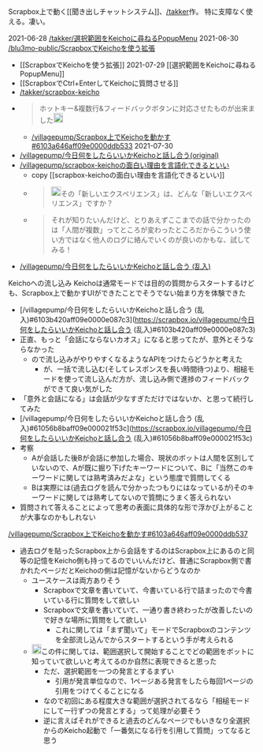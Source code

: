
Scrapbox上で動く[[聞き出しチャットシステム]]、[/takker](https://scrapbox.io/takker)作。
特に支障なく使える。凄い。

2021-06-28 [/takker/選択範囲をKeichoに尋ねるPopupMenu](https://scrapbox.io/takker/選択範囲をKeichoに尋ねるPopupMenu)
2021-06-30 [/blu3mo-public/ScrapboxでKeichoを使う拡張](https://scrapbox.io/blu3mo-public/ScrapboxでKeichoを使う拡張)
- [[ScrapboxでKeichoを使う拡張]]
2021-07-29 [[選択範囲をKeichoに尋ねるPopupMenu]]
- [[ScrapboxでCtrl+EnterしてKeichoに質問させる]]
- [/takker/scrapbox-keicho](https://scrapbox.io/takker/scrapbox-keicho)
- > ホットキー&複数行&フィードバックボタンに対応させたものが出来ました<img src='https://scrapbox.io/api/pages/nishio/takker/icon' alt='takker.icon' height="19.5"/>
    - [/villagepump/Scrapbox上でKeichoを動かす#6103a646aff09e0000ddb533](https://scrapbox.io/villagepump/Scrapbox上でKeichoを動かす#6103a646aff09e0000ddb533)
2021-07-30
- [/villagepump/今日何をしたらいいかKeichoと話し合う(original)](https://scrapbox.io/villagepump/今日何をしたらいいかKeichoと話し合う(original))
- [/villagepump/scrapbox-keichoの面白い理由を言語化できるといい](https://scrapbox.io/villagepump/scrapbox-keichoの面白い理由を言語化できるといい)
    - copy [[scrapbox-keichoの面白い理由を言語化できるといい]]
    - > <img src='https://scrapbox.io/api/pages/nishio/nisbot/icon' alt='/nishio/nisbot.icon' height="19.5"/>その「新しいエクスペリエンス」は、どんな「新しいエクスペリエンス」ですか？
    - >  それが知りたいんだけど、とりあえずここまでの話で分かったのは「人間が複数」ってところが変わったところだからこういう使い方ではなく他人のログに絡んでいくのが良いのかもな、試してみる！
- [/villagepump/今日何をしたらいいかKeichoと話し合う (乱入)](https://scrapbox.io/villagepump/今日何をしたらいいかKeichoと話し合う (乱入))

Keichoへの流し込み
Keichoは通常モードでは目的の質問からスタートするけども、Scrapbox上で動かすUIができたことでそうでない始まり方を体験できた
- [/villagepump/今日何をしたらいいかKeichoと話し合う (乱入)#6103b420aff09e0000e087c3](https://scrapbox.io/villagepump/今日何をしたらいいかKeichoと話し合う (乱入)#6103b420aff09e0000e087c3)
- 正直、もっと「会話にならないカオス」になると思ってたが、意外とそうならなかった
    - ので流し込みがやりやすくなるようなAPIをつけたらどうかと考えた
        - が、一括で流し込む(そしてレスポンスを長い時間待つ)より、相槌モードを使って流し込んだ方が、流し込み側で進捗のフィードバックができて良い気がした
- 「意外と会話になる」は会話が少なすぎただけではないか、と思って続行してみた
- [/villagepump/今日何をしたらいいかKeichoと話し合う (乱入)#61056b8baff09e000021f53c](https://scrapbox.io/villagepump/今日何をしたらいいかKeichoと話し合う (乱入)#61056b8baff09e000021f53c)
- 考察
    - Aが会話した後Bが会話に参加した場合、現状のボットは人間を区別していないので、Aが既に掘り下げたキーワードについて、Bに「当然このキーワードに関しては熟考済みだよな」という態度で質問してくる
    - Bは実際には(過去ログを読んで分かったつもりにはなっているが)そのキーワードに関しては熟考してないので質問にうまく答えられない
- 質問されて答えることによって思考の表面に具体的な形で浮かび上がることが大事なのかもしれない

[/villagepump/Scrapbox上でKeichoを動かす#6103a646aff09e0000ddb537](https://scrapbox.io/villagepump/Scrapbox上でKeichoを動かす#6103a646aff09e0000ddb537)
- 過去ログを貼ったScrapbox上から会話をするのはScrapbox上にあるのと同等の記憶をKeicho側も持ってるのでいいんだけど、普通にScrapbox側で書かれたページだとKeichoの側は記憶がないからどうなのか
    - ユースケースは両方ありそう
        - Scrapboxで文章を書いていて、今書いている行で詰まったので今書いている行に質問をして欲しい
        - Scrapboxで文章を書いていて、一通り書き終わったが改善したいので好きな場所に質問をして欲しい
            - これに関しては「まず聞いて」モードでScrapboxのコンテンツを全部流し込んでからスタートするという手が考えられる
    - <img src='https://scrapbox.io/api/pages/nishio/nishio/icon' alt='nishio.icon' height="19.5"/>この件に関しては、範囲選択して開始することでどの範囲をボットに知っていて欲しいと考えてるのか自然に表現できると思った
        - ただ、選択範囲を一つの発言とするまずい
            - 引用が発言単位なので、1ページある発言をしたら毎回1ページの引用をつけてくることになる
        - なので初回にある程度大きな範囲が選択されてるなら「相槌モードにして一行ずつの発言とする」って処理が必要そう
        - 逆に言えばそれができると過去のどんなページでもいきなり全選択からのKeicho起動で「一番気になる行を引用して質問」ってなると思う

